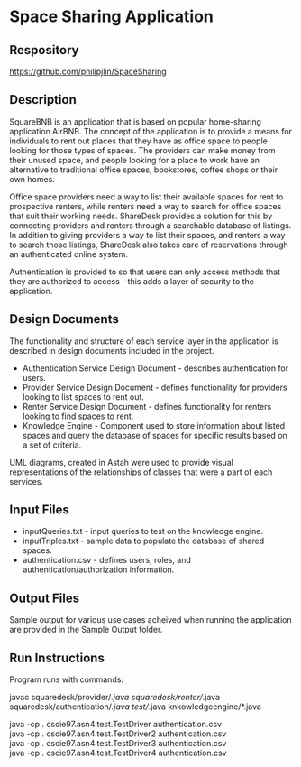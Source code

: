 # Space Sharing Application


## Respository
<https://github.com/philipjlin/SpaceSharing>


## Description
SquareBNB is an application that is based on popular home-sharing application AirBNB. The concept of the application is to provide a means for individuals to rent out places that they have as office space to people looking for those types of spaces. The providers can make money from their unused space, and people looking for a place to work have an alternative to traditional office spaces, bookstores, coffee shops or their own homes.

Office space providers need a way to list their available spaces for rent to prospective renters, while renters need a way to search for office spaces that suit their working needs. ShareDesk provides a solution for this by connecting providers and renters through a searchable database of listings. In addition to giving providers a way to list their spaces, and renters a way to search those listings, ShareDesk also takes care of reservations through an authenticated online system.

Authentication is provided to so that users can only access methods that they are authorized to access - this adds a layer of security to the application.


## Design Documents
The functionality and structure of each service layer in the application is described in design documents included in the project.
* Authentication Service Design Document - describes authentication for users.
* Provider Service Design Document - defines functionality for providers looking to list spaces to rent out.
* Renter Service Design Document - defines functionality for renters looking to find spaces to rent.
* Knowledge Engine - Component used to store information about listed spaces and query the database of spaces for specific results based on a set of criteria.

UML diagrams, created in Astah were used to provide visual representations of the relationships of classes that were a part of each services.


## Input Files
* inputQueries.txt - input queries to test on the knowledge engine.
* inputTriples.txt - sample data to populate the database of shared spaces.
* authentication.csv - defines users, roles, and authentication/authorization information.


## Output Files
Sample output for various use cases acheived when running the application are provided in the Sample Output folder.


## Run Instructions
Program runs with commands:

javac squaredesk/provider/*.java squaredesk/renter/*.java squaredesk/authentication/*.java test/*.java knkowledgeengine/*.java <br>

java -cp . cscie97.asn4.test.TestDriver authentication.csv <br>
java -cp . cscie97.asn4.test.TestDriver2 authentication.csv <br>
java -cp . cscie97.asn4.test.TestDriver3 authentication.csv <br>
java -cp . cscie97.asn4.test.TestDriver4 authentication.csv <br>
